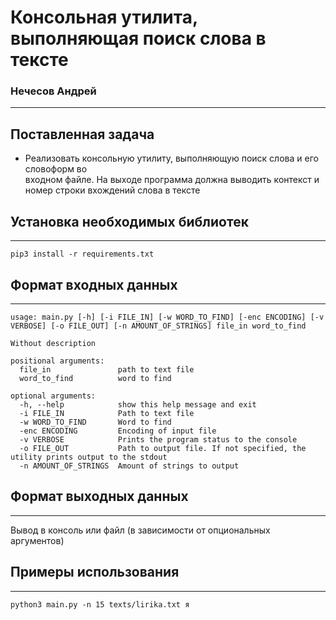 # Консольная утилита, выполняющая поиск слова в тексте
### Нечесов Андрей
___

## Поставленная задача
- Реализовать консольную утилиту, выполняющую поиск слова и его словоформ во  
  входном файле. На выходе программа должна выводить контекст и номер строки вхождений слова в тексте 
  
## Установка необходимых библиотек
___
```shell
pip3 install -r requirements.txt
```

## Формат входных данных
___
```shell
usage: main.py [-h] [-i FILE_IN] [-w WORD_TO_FIND] [-enc ENCODING] [-v VERBOSE] [-o FILE_OUT] [-n AMOUNT_OF_STRINGS] file_in word_to_find

Without description

positional arguments:
  file_in               path to text file
  word_to_find          word to find

optional arguments:
  -h, --help            show this help message and exit
  -i FILE_IN            Path to text file
  -w WORD_TO_FIND       Word to find
  -enc ENCODING         Encoding of input file
  -v VERBOSE            Prints the program status to the console
  -o FILE_OUT           Path to output file. If not specified, the utility prints output to the stdout
  -n AMOUNT_OF_STRINGS  Amount of strings to output
```
## Формат выходных данных
___
Вывод в консоль или файл (в зависимости от опциональных аргументов)

## Примеры использования
___
```shell
python3 main.py -n 15 texts/lirika.txt я
```